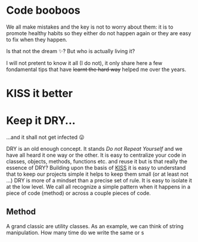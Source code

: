 # Code booboos
We all make mistakes and the key is not to worry about them: it is to promote healthy habits so they either do not happen again or they are easy to fix when they happen.

Is that not the dream :sparkles:? But who is actually living it?

I will not pretent to know it all (I do not), it only share here a few fondamental tips that have ~~learnt the hard way~~ helped me over the years.

# KISS it better

# Keep it DRY...
...and it shall not get infected :stuck_out_tongue:

DRY is an old enough concept. It stands _Do not Repeat Yourself_ and we have all heard it one way or the other. It is easy to centralize your code in classes, objects, methods, functions etc. and reuse it but is that really the essence of DRY?
Building upon the basis of [KISS](#KISS) it is easy to understand that to keep our projects simple it helps to keep them small (or at least not ...)
DRY is more of a mindset than a precise set of rule. It is easy to isolate it at the low level. We call all recognize a simple pattern when it happens in a piece of code (method) or across a couple pieces of code.
##
## Method
A grand classic are utility classes.
As an example, we can think of string manipulation. How many time do we write the same or s


<!--stackedit_data:
eyJoaXN0b3J5IjpbLTcyMzM3ODA4OV19
-->
